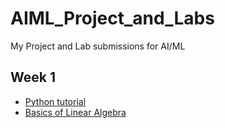# AIML_Project_and_Labs
My Project and Lab submissions for AI/ML

## Week 1
* [Python tutorial](https://colab.research.google.com/github/YahyaHussain/AIML_Project_and_Labs/blob/main/python_tutorial.ipynb)
* [Basics of Linear Algebra](https://colab.research.google.com/github/YahyaHussain/AIML_Project_and_Labs/blob/main/basics_of_linear_algebra.ipynb)
